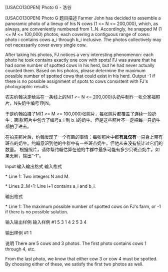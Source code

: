 



[USACO13OPEN] Photo G - 洛谷














[USACO13OPEN] Photo G
题目描述
Farmer John has decided to assemble a panoramic photo of a lineup of his N cows (1 <= N <= 200,000), which, as always, are conveniently numbered from 1..N.  Accordingly, he snapped M (1 <= M <= 100,000) photos, each covering a contiguous range of cows: photo i contains cows a\_i through b\_i inclusive.  The photos collectively may not necessarily cover every single cow.

After taking his photos, FJ notices a very interesting phenomenon: each photo he took contains exactly one cow with spots!  FJ was aware that he had some number of spotted cows in his herd, but he had never actually counted them.  Based on his photos, please determine the maximum possible number of spotted cows that could exist in his herd.  Output -1 if there is no possible assignment of spots to cows consistent with FJ's photographic results.

农夫约翰决定给站在一条线上的N(1 <= N <= 200,000)头奶牛制作一张全家福照片，N头奶牛编号1到N。


于是约翰拍摄了M(1 <= M <= 100,000)张照片，每张照片都覆盖了连续一段奶牛：第i张照片中包含了编号a\_i 到 b\_i的奶牛。但是这些照片不一定把每一只奶牛都拍了进去。


在拍完照片后，约翰发现了一个有趣的事情：每张照片中都**有且仅有**一只身上带有斑点的奶牛。约翰意识到他的牛群中有一些斑点奶牛，但他从来没有统计过它们的数量。 根据照片，请你帮约翰估算在他的牛群中最多可能有多少只斑点奶牛。如果无解，输出“-1”。


Input
输入输出格式
输入格式

\* Line 1: Two integers N and M.

\* Lines 2..M+1: Line i+1 contains a\_i and b\_i.

输出格式

\* Line 1: The maximum possible number of spotted cows on FJ's farm, or -1 if there is no possible solution.

输入输出样例
输入样例 #1
5 3 
1 4 
2 5 
3 4 

输出样例 #1
1 

说明
There are 5 cows and 3 photos.  The first photo contains cows 1 through 4, etc.


From the last photo, we know that either cow 3 or cow 4 must be spotted. By choosing either of these, we satisfy the first two photos as well.







